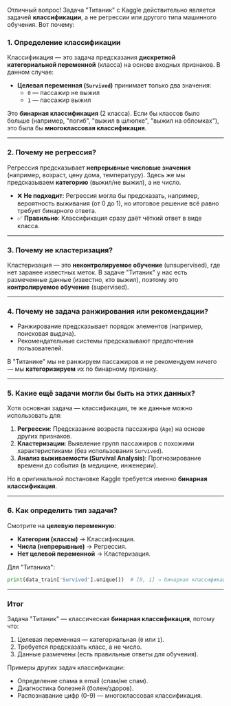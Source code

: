 Отличный вопрос! Задача "Титаник" с Kaggle действительно является задачей **классификации**, а не регрессии или другого типа машинного обучения. Вот почему:

### 1. **Определение классификации**
Классификация — это задача предсказания **дискретной категориальной переменной** (класса) на основе входных признаков. В данном случае:
- **Целевая переменная (`Survived`)** принимает только два значения:
  - `0` — пассажир не выжил
  - `1` — пассажир выжил

Это **бинарная классификация** (2 класса). Если бы классов было больше (например, "погиб", "выжил в шлюпке", "выжил на обломках"), это была бы **многоклассовая классификация**.

---

### 2. **Почему не регрессия?**
Регрессия предсказывает **непрерывные числовые значения** (например, возраст, цену дома, температуру). Здесь же мы предсказываем **категорию** (выжил/не выжил), а не число.

- ❌ **Не подходит**: Регрессия могла бы предсказать, например, вероятность выживания (от 0 до 1), но итоговое решение всё равно требует бинарного ответа.
- ✅ **Правильно**: Классификация сразу даёт чёткий ответ в виде класса.

---

### 3. **Почему не кластеризация?**
Кластеризация — это **неконтролируемое обучение** (unsupervised), где нет заранее известных меток. В задаче "Титаник" у нас есть размеченные данные (известно, кто выжил), поэтому это **контролируемое обучение** (supervised).

---

### 4. **Почему не задача ранжирования или рекомендации?**
- Ранжирование предсказывает порядок элементов (например, поисковая выдача).
- Рекомендательные системы предсказывают предпочтения пользователей.

В "Титанике" мы не ранжируем пассажиров и не рекомендуем ничего — мы **категоризируем** их по бинарному признаку.

---

### 5. **Какие ещё задачи могли бы быть на этих данных?**
Хотя основная задача — классификация, те же данные можно использовать для:
1. **Регрессии**: Предсказание возраста пассажира (`Age`) на основе других признаков.
2. **Кластеризации**: Выявление групп пассажиров с похожими характеристиками (без использования `Survived`).
3. **Анализ выживаемости (Survival Analysis)**: Прогнозирование времени до события (в медицине, инженерии).

Но в оригинальной постановке Kaggle требуется именно **бинарная классификация**.

---

### 6. **Как определить тип задачи?**
Смотрите на **целевую переменную**:
- **Категории (классы)** → Классификация.
- **Числа (непрерывные)** → Регрессия.
- **Нет целевой переменной** → Кластеризация.

Для "Титаника":
```python
print(data_train['Survived'].unique())  # [0, 1] → бинарная классификация
```

---

### Итог
Задача "Титаник" — классическая **бинарная классификация**, потому что:
1. Целевая переменная — категориальная (`0` или `1`).
2. Требуется предсказать класс, а не число.
3. Данные размечены (есть правильные ответы для обучения).

Примеры других задач классификации:
- Определение спама в email (спам/не спам).
- Диагностика болезней (болен/здоров).
- Распознавание цифр (0-9) — многоклассовая классификация.